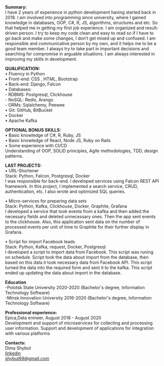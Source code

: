 **Summary:**  
I have 2 years of experience in python development having started back in 2018. I am involved into programming since university, where I gained knowledge in databases, OOP, C#, R, JS, algorithms, structures and etc. So that helped me in getting my first job experience.
I am organized and result-driven person.  I try to keep my code clean and easy to read so if I have to go back and make some changes, I don’t get mixed up and confused. I am responsible and communicative person by my own, and it helps me to be a good team member. I always try to take part in important decisions and searching for compromise in arguable situations. I am always interested in improving my skills in development.  

**QUALIFICATION:**  
    • Fluency in Python  
    • Front-end:  CSS , HTML, Bootstrap  
    • Back-end: Django, Falcon  
    • Databases:  
    - RDBMS: Postgresql, Clickhouse  
    - NoSQL: Redis, Arango  
    - ORMs: Sqlalchemy, Peewee  
    • Git: GitHub, BitBucket  
    • Docker  
    • Apache Kafka  
    
**OPTIONAL BONUS SKILLS:**  
    • Basic knowledge of C#, R, Ruby, JS  
    • Basic knowledge of React, Node JS, Ruby on Rails  
    • Some experience with CI/CD  
Understanding of OOP, SOLID principles, Agile methodologies, TDD, design patterns.  

**LAST PROJECTS:**  
• URL-Shortener  
Stack: Python, Falcon, Postgresql, Docker  
I was responsible for back-end. I developed services using Falcon REST API framework. In this project, I implemented a search service, CRUD, authentication, etc. I also wrote and optimized SQL queries.    

• Micro-services for preparing data sets  
Stack: Python, Kafka, Clickhouse, Docker, Graphite, Grafana  
I developed a service that took events from a kafka and then added the necessary fields and deleted unnecessary ones. Then the app sent events to the clickhouse. Also, this application sent data on the number of processed events per unit of time to Graphite for their further display in Grafana.  

• Script for import Facebook leads  
Stack: Python, Kafka, request, Docker, Postgresql  
I developed a script to import data from Facebook. This script was runing on schedule. Script took the data about import from the database, then based on this data it took necessary data from Facebook API. This script turned the data into the required form and sent it to the kafka. This script ended up  updating the data about import in the database.  

**Education**  
-Polotsk State University 2020-2020 (Bachelor's degree, Information Technology Software)  
-Minsk Innovation University 2016-2020 (Bachelor's degree, Information Technology Software)  

**Professional experience:**  
Epica,Data enineer, August 2018 - August 2020  
Development and support of microservices for collecting and processing user information. 
Support and development of applications for integration with various platforms  


**Contacts:**  
Dima Shybut  
[linkedin](https://www.linkedin.com/in/dmitriy-shybut/)  
shybut69@gmail.com  
